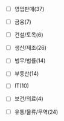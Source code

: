 - [ ] 영업판매(37)
- [ ] 금융(7)
- [ ] 건설/토목(6)
- [ ] 생산/제조(26)
- [ ] 법무/법률(14)
- [ ] 부동산(14)
- [ ] IT(10)
- [ ] 보건/의료(4)
- [ ] 유통/물류/무역(24)




